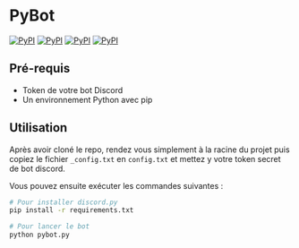 # PyBot

[![PyPI](https://img.shields.io/badge/discord-1.5.0-red?style=plastic)](https://pypi.python.org/pypi/discord.py/)
[![PyPI](https://img.shields.io/badge/feedparser-6.0.1-yellow?style=plastic)](https://pypi.python.org/https://pypi.org/project/feedparser/)
[![PyPI](https://img.shields.io/pypi/pyversions/discord.py.svg?style=plastic&logo=Python)](https://www.python.org/downloads/)
[![PyPI](https://img.shields.io/github/repo-size/hboueix/pybot?color=yellow?style=plastic&logo=Github)](https://pypi.python.org/pypi/discord.py/)

## Pré-requis

- Token de votre bot Discord
- Un environnement Python avec pip

## Utilisation

Après avoir cloné le repo, rendez vous simplement à la racine du projet puis copiez le fichier `_config.txt` en `config.txt` et mettez y votre token secret de bot discord.

Vous pouvez ensuite exécuter les commandes suivantes :
```bash
# Pour installer discord.py
pip install -r requirements.txt

# Pour lancer le bot
python pybot.py
```